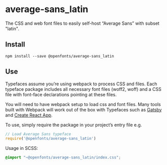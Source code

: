
# average-sans_latin

The CSS and web font files to easily self-host “Average Sans” with subset "latin".

## Install

`npm install --save @openfonts/average-sans_latin`

## Use

Typefaces assume you’re using webpack to process CSS and files. Each typeface
package includes all necessary font files (woff2, woff) and a CSS file with
font-face declarations pointing at these files.

You will need to have webpack setup to load css and font files. Many tools built
with Webpack will work out of the box with Typefaces such as [Gatsby](https://github.com/gatsbyjs/gatsby)
and [Create React App](https://github.com/facebookincubator/create-react-app).

To use, simply require the package in your project’s entry file e.g.

```javascript
// Load Average Sans typeface
require('@openfonts/average-sans_latin')
```

Usage in SCSS:
```scss
@import "~@openfonts/average-sans_latin/index.css";
```
